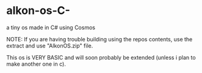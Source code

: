 # alkon-os-C-
a tiny os made in C# using Cosmos

NOTE: If you are having trouble building using the repos contents, use the extract and use "AlkonOS.zip" file.

This os is VERY BASIC and will soon probably be extended (unless i plan to make another one in c).
